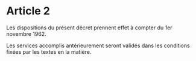 # Article 2

Les dispositions du présent décret prennent effet à compter du 1er novembre 1962.

Les services accomplis antérieurement seront validés dans les conditions fixées par les textes en la matière.
